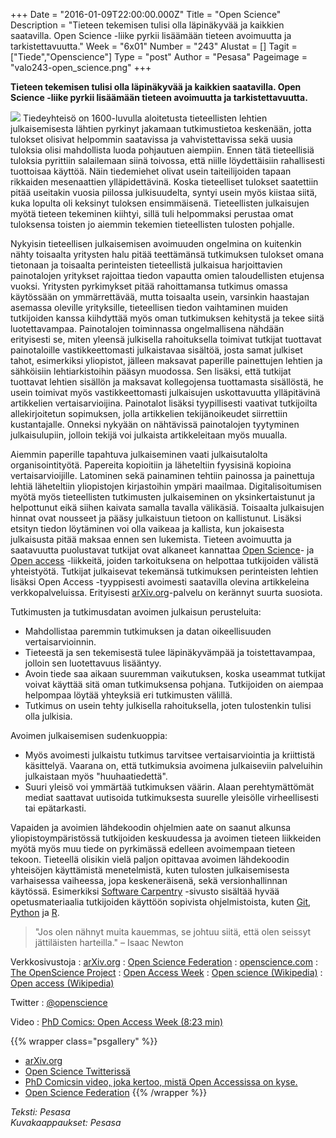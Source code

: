 +++
Date = "2016-01-09T22:00:00.000Z"
Title = "Open Science"
Description = "Tieteen tekemisen tulisi olla läpinäkyvää ja kaikkien saatavilla. Open Science -liike pyrkii lisäämään tieteen avoimuutta ja tarkistettavuutta."
Week = "6x01"
Number = "243"
Alustat = []
Tagit = ["Tiede","Openscience"]
Type = "post"
Author = "Pesasa"
Pageimage = "valo243-open_science.png"
+++


**Tieteen tekemisen tulisi olla läpinäkyvää ja kaikkien saatavilla. Open Science -liike pyrkii lisäämään tieteen avoimuutta ja tarkistettavuutta.**

![ ](/images/valo243-open_science.png "fig:valo243-open_science.png")
Tiedeyhteisö on 1600-luvulla aloitetusta tieteellisten lehtien julkaisemisesta lähtien pyrkinyt jakamaan tutkimustietoa keskenään, jotta tulokset olisivat helpommin
saatavissa ja vahvistettavissa sekä uusia tuloksia olisi mahdollista luoda pohjautuen aiempiin. Ennen tätä tieteellisiä tuloksia pyrittiin salailemaan siinä toivossa,
että niille löydettäisiin rahallisesti tuottoisaa käyttöä. Näin tiedemiehet olivat usein taiteilijoiden tapaan rikkaiden mesenaattien ylläpidettävinä. Koska
tieteelliset tulokset saatettiin pitää useitakin vuosia piilossa julkisuudelta, syntyi usein myös kiistaa siitä, kuka lopulta oli keksinyt tuloksen ensimmäisenä.
Tieteellisten julkaisujen myötä tieteen tekeminen kiihtyi, sillä tuli helpommaksi perustaa omat tuloksensa toisten jo aiemmin tekemien tieteellisten tulosten pohjalle.

Nykyisin tieteellisen julkaisemisen avoimuuden ongelmina on kuitenkin nähty toisaalta yritysten halu pitää teettämänsä tutkimuksen tulokset omana tietonaan ja
toisaalta perinteisten tieteellistä julkaisua harjoittavien painotalojen yritykset rajoittaa tiedon vapautta omien taloudellisten etujensa vuoksi.
Yritysten pyrkimykset pitää rahoittamansa tutkimus omassa käytössään on ymmärrettävää, mutta toisaalta usein, varsinkin haastajan asemassa oleville yrityksille,
tieteellisen tiedon vaihtaminen muiden tutkijoiden kanssa kiihdyttää myös oman tutkimuksen kehitystä ja tekee siitä luotettavampaa.
Painotalojen toiminnassa ongelmallisena nähdään erityisesti se, miten yleensä julkisella rahoituksella toimivat tutkijat tuottavat painotaloille vastikkeettomasti
julkaistavaa sisältöä, josta samat julkiset tahot, esimerkiksi yliopistot, jälleen maksavat paperille painettujen lehtien ja sähköisiin lehtiarkistoihin pääsyn muodossa.
Sen lisäksi, että tutkijat tuottavat lehtien sisällön ja maksavat kollegojensa tuottamasta sisällöstä, he usein toimivat myös vastikkeettomasti julkaisujen
uskottavuutta ylläpitävinä artikkelien vertaisarvioijina. Painotalot lisäksi tyypillisesti vaativat tutkijoilta allekirjoitetun sopimuksen, jolla artikkelien tekijänoikeudet
siirrettiin kustantajalle. Onneksi nykyään on nähtävissä painotalojen tyytyminen julkaisulupiin, jolloin tekijä voi julkaista artikkeleitaan myös muualla.

Aiemmin paperille tapahtuva julkaiseminen vaati julkaisutalolta organisointityötä. Papereita kopioitiin ja läheteltiin fyysisinä kopioina vertaisarvioijille.
Latominen sekä painaminen tehtiin painossa ja painettuja lehtiä läheteltiin yliopistojen kirjastoihin ympäri maailmaa. Digitalisoitumisen myötä myös tieteellisten
tutkimusten julkaiseminen on yksinkertaistunut ja helpottunut eikä siihen kaivata samalla tavalla välikäsiä. Toisaalta julkaisujen hinnat ovat nousseet ja pääsy
julkaistuun tietoon on kallistunut. Lisäksi etsityn tiedon löytäminen voi olla vaikeaa ja kallista, kun jokaisesta julkaisusta pitää maksaa ennen sen lukemista.
Tieteen avoimuutta ja saatavuutta puolustavat tutkijat ovat alkaneet kannattaa [Open Science](https://en.wikipedia.org/wiki/Open_science)- ja
[Open access](https://en.wikipedia.org/wiki/Open_access) -liikkeitä, joiden tarkoituksena on helpottaa tutkijoiden välistä yhteistyötä. Tutkijat julkaisevat
tekemänsä tutkimuksen perinteisten lehtien lisäksi Open Access -tyyppisesti avoimesti saatavilla olevina artikkeleina verkkopalveluissa. Erityisesti
[arXiv.org](http://arxiv.org/)-palvelu on kerännyt suurta suosiota.

Tutkimusten ja tutkimusdatan avoimen julkaisun perusteluita:

* Mahdollistaa paremmin tutkimuksen ja datan oikeellisuuden vertaisarvioinnin.
* Tieteestä ja sen tekemisestä tulee läpinäkyvämpää ja toistettavampaa, jolloin sen luotettavuus lisääntyy.
* Avoin tiede saa aikaan suuremman vaikutuksen, koska useammat tutkijat voivat käyttää sitä oman tutkimuksensa pohjana. Tutkijoiden on aiempaa helpompaa löytää yhteyksiä
  eri tutkimusten välillä.
* Tutkimus on usein tehty julkisella rahoituksella, joten tulostenkin tulisi olla julkisia.

Avoimen julkaisemisen sudenkuoppia:

* Myös avoimesti julkaistu tutkimus tarvitsee vertaisarviointia ja kriittistä käsittelyä. Vaarana on, että tutkimuksia avoimena julkaiseviin palveluihin julkaistaan myös
  "huuhaatiedettä".
* Suuri yleisö voi ymmärtää tutkimuksen väärin. Alaan perehtymättömät mediat saattavat uutisoida tutkimuksesta suurelle yleisölle virheellisesti tai epätarkasti.

Vapaiden ja avoimien lähdekoodin ohjelmien aate on saanut alkunsa yliopistoympäristössä tutkijoiden keskuudessa ja avoimen tieteen liikkeiden myötä myös muu tiede on
pyrkimässä edelleen avoimempaan tieteen tekoon. Tieteellä olisikin vielä paljon opittavaa avoimen lähdekoodin yhteisöjen käyttämistä menetelmistä, kuten
tulosten julkaisemisesta varhaisessa vaiheessa, jopa keskeneräisenä, sekä versionhallinnan käytössä. Esimerkiksi [Software Carpentry](Software_Carpentry) -sivusto
sisältää hyvää opetusmateriaalia tutkijoiden käyttöön sopivista ohjelmistoista, kuten [Git](Git), [Python](Python) ja [R](R).

> "Jos olen nähnyt muita kauemmas, se johtuu siitä, että olen seissyt jättiläisten harteilla."
> &ndash; Isaac Newton

Verkkosivustoja
:   [arXiv.org](http://arxiv.org/) 
:   [Open Science Federation](http://opensciencefederation.com/)
:   [openscience.com](http://openscience.com)
:   [The OpenScience Project](http://www.openscience.org/)
:   [Open Access Week](http://openaccessweek.org/)
:   [Open science (Wikipedia)](https://en.wikipedia.org/wiki/Open_science)
:   [Open access (Wikipedia)](https://en.wikipedia.org/wiki/Open_access)

Twitter
:   [@openscience](https://twitter.com/openscience)

Video
:   [PhD Comics: Open Access Week (8:23 min)](https://upload.wikimedia.org/wikipedia/commons/7/71/PhD_Comics_Open_Access_Week_2012.ogv)

{{% wrapper class="psgallery" %}}
-   [arXiv.org](/images/open_science-1.jpg)
-   [Open Science Twitterissä](/images/open_science-2.jpg)
-   [PhD Comicsin video, joka kertoo, mistä Open Accessissa on kyse.](/images/open_science-3.jpg)
-   [Open Science Federation](/images/open_science-4.jpg)
{{% /wrapper %}}

*Teksti: Pesasa* <br />
*Kuvakaappaukset: Pesasa*


